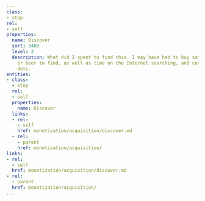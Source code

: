 ```yaml
---
class:
- stop
rel:
- self
properties:
  name: Discover
  sort: 3489
  level: 3
  description: What did I spent to find this. I may have had to buy someone dinner
    or beer to find, as well as time on the Internet searching, and connecting the
    dots.
entities:
- class:
  - stop
  rel:
  - self
  properties:
    name: Discover
  links:
  - rel:
    - self
    href: monetization/acquisition/discover.md
  - rel:
    - parent
    href: monetization/acquisition/
links:
- rel:
  - self
  href: monetization/acquisition/discover.md
- rel:
  - parent
  href: monetization/acquisition/
...
```

